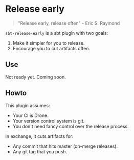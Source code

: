 # Release early

> "Release early, release often" - Eric S. Raymond

`sbt-release-early` is a sbt plugin with two goals:
  
1. Make it simpler for you to release.
2. Encourage you to cut artifacts often.

## Use

Not ready yet. Coming soon.

## Howto

This plugin assumes:
  
* Your CI is Drone.
* Your version control system is git.
* You don't need fancy control over the release process.
  
In exchange, it cuts artifacts for:
  
* Any commit that hits master (on-merge releases).
* Any git tag that you push.
